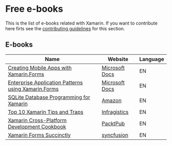 # Free e-books

This is the list of e-books related with Xamarin. If you want to contribute here firts see the [contributing guidelines](contributing-guidelines.md) for this section.


## E-books

Name | Website | Language
------------ | ------- | -------
[Creating Mobile Apps with Xamarin.Forms](e-book-profiles/creating-mobile-apps-with-xamarin-forms.md) | [Microsoft Docs](https://docs.microsoft.com/en-us/xamarin/xamarin-forms/creating-mobile-apps-xamarin-forms/) | EN
[Enterprise Application Patterns using Xamarin.Forms](e-book-profiles/enterprise-application-patterns-using-xamarin-forms.md) | [Microsoft Docs](https://docs.microsoft.com/en-us/xamarin/xamarin-forms/enterprise-application-patterns/) | EN
[SQLite Database Programming for Xamarin](e-book-profiles/SQLite%20Database%20Programming%20for%20Xamarin.md) | [Amazon](https://www.amazon.com/SQLite-Database-Programming-Xamarin-Cross-platform-ebook/dp/B017ZFR5GE/) | EN
[Top 10 Xamarin Tips and Traps](e-book-profiles/xamarin_tips_and_traps.md) | [Infragistics](http://static.infragistics.com/marketing/Website/Xamarin/TopTenTips/xamarin_tips_and_traps.pdf) | EN
[Xamarin Cross-Platform Development Cookbook](e-book-profiles/Xamarin-Cross-Platform-Development-Cookbook.md) | [PacktPub](https://www.packtpub.com/free-ebook/xamarin-cross-platform-development-cookbook) | EN
[Xamarin Forms Succinctly](e-book-profiles/Xamarin_Forms_Succinctly.md) | [syncfusion](https://www.syncfusion.com/ebooks/xamarin_forms_succinctly) | EN
